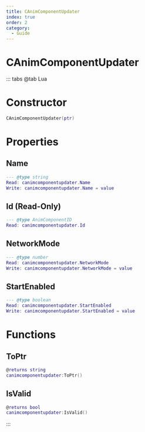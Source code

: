 ```yaml
---
title: CAnimComponentUpdater
index: true
order: 2
category:
  - Guide
---
```


# CAnimComponentUpdater

::: tabs
@tab Lua
# Constructor
```lua
CAnimComponentUpdater(ptr)
```
# Properties
## Name 
```lua
--- @type string
Read: canimcomponentupdater.Name
Write: canimcomponentupdater.Name = value
```
## Id (Read-Only)
```lua
--- @type AnimComponentID
Read: canimcomponentupdater.Id
```
## NetworkMode 
```lua
--- @type number
Read: canimcomponentupdater.NetworkMode
Write: canimcomponentupdater.NetworkMode = value
```
## StartEnabled 
```lua
--- @type boolean
Read: canimcomponentupdater.StartEnabled
Write: canimcomponentupdater.StartEnabled = value
```
# Functions
## ToPtr
```lua
@returns string
canimcomponentupdater:ToPtr()
```
## IsValid
```lua
@returns bool
canimcomponentupdater:IsValid()
```

:::